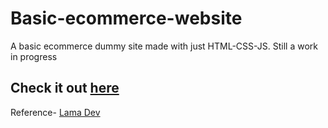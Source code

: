 # Basic-ecommerce-website
A basic ecommerce dummy site made with just HTML-CSS-JS.
Still a work in progress

## Check it out [here](https://bhav-07.github.io/ecommerce/)

Reference- [Lama Dev](https://www.youtube.com/@LamaDev)
